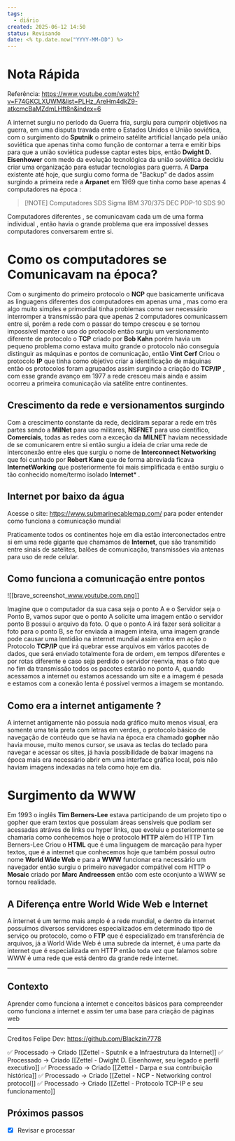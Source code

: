 ```yaml
---
tags:
  - diário
created: 2025-06-12 14:50
status: Revisando
date: <% tp.date.now("YYYY-MM-DD") %>
---
```

# Nota Rápida

Referência: https://www.youtube.com/watch?v=F74GKCLXUWM&list=PLHz_AreHm4dkZ9-atkcmcBaMZdmLHft8n&index=6

A internet surgiu no período da Guerra fria, surgiu para cumprir objetivos na guerra, em uma disputa travada entre o Estados Unidos e União soviética, com o surgimento do **Sputnik** o primeiro satélite artificial lançado pela união soviética que apenas tinha como função de contornar a terra e emitir bips para que a união soviética pudesse captar estes bips, então **Dwight D. Eisenhower** com medo da evolução tecnológica da união soviética decidiu criar uma organização para estudar tecnologias para guerra. A **Darpa** existente até hoje, que surgiu como forma de "Backup" de dados assim surgindo a primeira rede a **Arpanet** em 1969 que tinha como base apenas 4 computadores na época :

> [!NOTE] Computadores
> SDS Sigma 
> IBM 370/375
> DEC PDP-10
> SDS 90

Computadores diferentes , se comunicavam cada um de uma forma individual , então havia o grande problema que era impossível desses computadores conversarem entre si.

# Como os computadores se Comunicavam na época?

Com o surgimento do primeiro protocolo o **NCP** que basicamente unificava as linguagens diferentes dos computadores em apenas uma , mas como era algo muito simples e primordial tinha problemas como ser necessário interromper a transmissão para que apenas 2 computadores comunicassem entre si, porém a rede com o passar do tempo cresceu e se tornou impossível manter o uso do protocolo então surgiu um versionamento diferente de protocolo o **TCP** criado por **Bob Kahn** porém havia um pequeno problema como estava muito grande o protocolo não conseguia distinguir as máquinas e pontos de comunicação, então **Vint Cerf** Criou o protocolo **IP** que tinha como objetivo criar a identificação de máquinas então os protocolos foram agrupados assim surgindo a criação do **TCP/IP** , com esse grande avanço em 1977 a rede cresceu mais ainda e assim ocorreu a primeira comunicação via satélite entre continentes.

## Crescimento da rede e versionamentos surgindo

Com a crescimento constante da rede, decidiram separar a rede em três partes sendo a **MilNet** para uso militares, **NSFNET** para uso científico, **Comerciais**, todas as redes com a exceção da **MILNET** haviam necessidade de se comunicarem entre si então surgiu a ideia de criar uma rede de interconexão entre eles que surgiu o nome de **Interconnect Networking** que foi cunhado por **Robert Kane** que de forma abreviada ficava **InternetWorking** que posteriormente foi mais simplificada e então surgiu o tão conhecido nome/termo isolado **Internet*** .

## Internet por baixo da água

Acesse o site: https://www.submarinecablemap.com/
para poder entender como funciona a comunicação mundial

Praticamente todos os continentes hoje em dia estão interconectados entre si em uma rede gigante que chamamos de **Internet**, que são transmitido entre sinais de satélites, balões de comunicação, transmissões via antenas para uso de rede celular.

## Como funciona a comunicação entre pontos


![[brave_screenshot_www.youtube.com.png]]

Imagine que o computador da sua casa seja o ponto A e o Servidor seja o Ponto B, vamos supor que o ponto A solicite uma imagem então o servidor ponto B possui o arquivo da foto. O que o ponto A irá fazer será solicitar a foto para o ponto B, se for enviada a imagem inteira, uma imagem grande pode causar uma lentidão na internet mundial assim entra em ação o Protocolo **TCP/IP** que irá quebrar esse arquivos em vários pacotes de dados, que será enviado totalmente fora de ordem, em tempos diferentes e por rotas diferente e caso seja perdido o servidor reenvia, mas o fato que no fim da transmissão todos os pacotes estarão no ponto A, quando acessamos a internet ou estamos acessando um site e a imagem é pesada e estamos com a conexão lenta é possível vermos a imagem se montando.

## Como era a internet  antigamente ?

A internet antigamente não possuia nada gráfico muito menos visual, era somente uma tela preta com letras em verdes, o protocolo básico de navegação de contéudo que se havia na época era chamado **gopher** não havia mouse, muito menos cursor, se usava as teclas do teclado para navegar e acessar os sites, já havia possibilidade de baixar imagens na época mais era necessário abrir em uma interface gráfica local, pois não haviam imagens indexadas na tela como hoje em dia.

# Surgimento da WWW

Em 1993 o inglês **Tim Berners-Lee** estava participando de um projeto tipo o gopher que eram textos que possuiam áreas sensíveis que podiam ser acessadas atráves de links ou hyper links, que evoluiu e posteriormente se chamaria como conhecemos hoje o protocolo **HTTP** além do HTTP Tim Berners-Lee Criou o **HTML** que é uma linguagem de marcação para hyper textos, que é a internet que conhecemos hoje que também possuí outro nome **World Wide Web** e para a **WWW** funcionar era necessário um navegador então surgiu o primeiro navegador compátivel com HTTP o **Mosaic** criado por **Marc Andreessen** então com este cconjunto a WWW se tornou realidade.

## A Diferença entre World Wide Web e Internet

A internet é um termo mais amplo é a rede mundial, e dentro da internet possuímos diversos servidores especializados em determinado tipo de serviço ou protocolo, como o **FTP** que é especializado em transferência de arquivos, já a World Wide Web é uma subrede da internet, é uma parte da internet que é especializada em HTTP então toda vez que falamos sobre WWW é uma rede que está dentro da grande rede internet.

---

## Contexto

Aprender como funciona a internet e conceitos básicos para compreender como funciona a internet e assim ter uma base para criação de páginas web

---
Creditos
Felipe Dev: https://github.com/Blackzin7778

✅ Processado → Criado [[Zettel - Sputnik e a Infraestrutura da Internet]]
✅ Processado → Criado [[Zettel - Dwight D. Eisenhower, seu legado e perfil executivo]]
✅ Processado → Criado [[Zettel - Darpa e sua contribuição histórica]]
✅ Processado → Criado [[Zettel - NCP - Networking control protocol]]
✅ Processado → Criado [[Zettel - Protocolo TCP-IP e seu funcionamento]]


## Próximos passos

- [x] Revisar e processar
